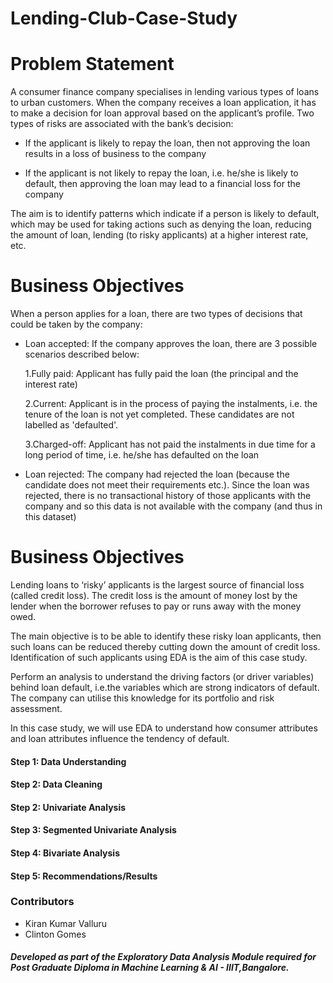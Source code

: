# Lending-Club-Case-Study

# Problem Statement
A consumer finance company specialises in lending various types of loans to urban customers. When the company receives a loan application, it has to make a decision for loan approval based on the applicant’s profile. Two types of risks are associated with the bank’s decision:

 - If the applicant is likely to repay the loan, then not approving the loan results in a loss of business to the company

 - If the applicant is not likely to repay the loan, i.e. he/she is likely to default, then approving the loan may lead to a financial loss for the company

The aim is to identify patterns which indicate if a person is likely to default, which may be used for taking actions such as denying the loan, reducing the amount of loan, lending (to risky applicants) at a higher interest rate, etc.


 
# Business Objectives
When a person applies for a loan, there are two types of decisions that could be taken by the company:

- Loan accepted: If the company approves the loan, there are 3 possible scenarios described below:

     1.Fully paid: Applicant has fully paid the loan (the principal and the interest rate)

     2.Current: Applicant is in the process of paying the instalments, i.e. the tenure of the loan is not yet completed. These candidates are not labelled as 'defaulted'.

     3.Charged-off: Applicant has not paid the instalments in due time for a long period of time, i.e. he/she has defaulted on the loan 

- Loan rejected: The company had rejected the loan (because the candidate does not meet their requirements etc.). Since the loan was rejected, there is no transactional history of those applicants with the company and so this data is not available with the company (and thus in this dataset)



# Business Objectives  

Lending loans to ‘risky’ applicants is the largest source of financial loss (called credit loss). The credit loss is the amount of money lost by the lender when the borrower refuses to pay or runs away with the money owed.  

The main objective is to be able to identify these risky loan applicants, then such loans can be reduced thereby cutting down the amount of credit loss. Identification of such applicants using EDA is the aim of this case study.   

Perform an analysis to understand the driving factors (or driver variables) behind loan default, i.e.the variables which are strong indicators of default. The company can utilise this knowledge for its portfolio and risk assessment. 

In this case study, we will use EDA to understand how consumer attributes and loan attributes influence the tendency of default.

#### Step 1: Data Understanding
#### Step 2: Data Cleaning 
#### Step 2: Univariate Analysis
#### Step 3: Segmented Univariate Analysis
#### Step 4: Bivariate Analysis
#### Step 5: Recommendations/Results  


### Contributors
- Kiran Kumar Valluru
- Clinton Gomes







##### Developed as part of the Exploratory Data Analysis Module required for Post Graduate Diploma in Machine Learning & AI - IIIT,Bangalore.



